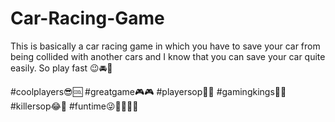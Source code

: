 # Car-Racing-Game
This is basically a car racing game in which you have to save your car from being collided with another cars and I know that you can save your car quite easily. So play fast 😉🚘🚗

#coolplayers😎🆒 #greatgame🎮🎮 
#playersop🤼🤼 #gamingkings👑👑
#killersop😂🔪 #funtime😜✌🏻✌🏻
